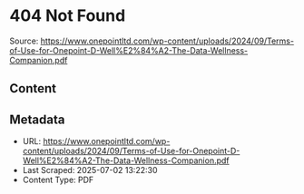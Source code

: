 # 404 Not Found

Source: https://www.onepointltd.com/wp-content/uploads/2024/09/Terms-of-Use-for-Onepoint-D-Well%E2%84%A2-The-Data-Wellness-Companion.pdf

## Content

## Metadata

- URL: https://www.onepointltd.com/wp-content/uploads/2024/09/Terms-of-Use-for-Onepoint-D-Well%E2%84%A2-The-Data-Wellness-Companion.pdf
- Last Scraped: 2025-07-02 13:22:30
- Content Type: PDF
